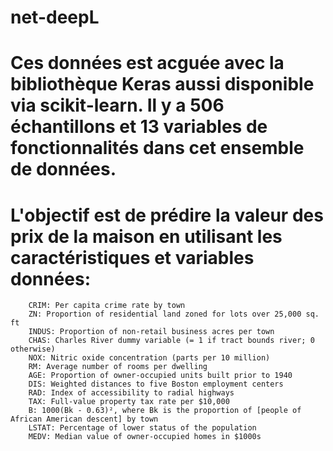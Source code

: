 # net-deepL
# Ces données est acguée avec la bibliothèque Keras aussi disponible via scikit-learn. Il y a 506 échantillons et 13 variables de fonctionnalités dans cet ensemble de données.
# L'objectif est de prédire la valeur des prix de la maison en utilisant les caractéristiques et variables données:

        CRIM: Per capita crime rate by town
        ZN: Proportion of residential land zoned for lots over 25,000 sq. ft
        INDUS: Proportion of non-retail business acres per town
        CHAS: Charles River dummy variable (= 1 if tract bounds river; 0 otherwise)
        NOX: Nitric oxide concentration (parts per 10 million)
        RM: Average number of rooms per dwelling
        AGE: Proportion of owner-occupied units built prior to 1940
        DIS: Weighted distances to five Boston employment centers
        RAD: Index of accessibility to radial highways
        TAX: Full-value property tax rate per $10,000
        B: 1000(Bk - 0.63)², where Bk is the proportion of [people of African American descent] by town
        LSTAT: Percentage of lower status of the population
        MEDV: Median value of owner-occupied homes in $1000s
